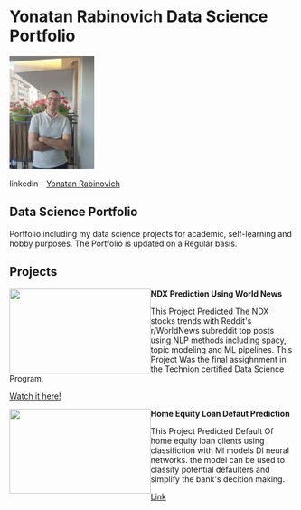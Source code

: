 # Yonatan Rabinovich Data Science Portfolio

<img src="Yon.jpg" width="150" height="200"/>

linkedin  - [Yonatan Rabinovich](https://www.linkedin.com/in/%D7%99%D7%95%D7%A0%D7%AA%D7%9F-%D7%A8%D7%91%D7%99%D7%A0%D7%95%D7%91%D7%99%D7%A5-68a391213/)

## Data Science Portfolio
Portfolio including my data science projects for academic, self-learning and hobby purposes.
The Portfolio is updated on a Regular basis.


## Projects

<img align="left" width="250" height="150" src="https://stockprice.com/wp-content/uploads/2019/09/penny-stocks-news.jpg">**NDX Prediction Using World News**

This Project Predicted The NDX stocks trends with Reddit's r/WorldNews subreddit top posts using NLP methods including spacy, topic modeling and ML pipelines.
This Project Was the final assighnment in the Technion certified Data Science Program.

[Watch it here!](https://nbviewer.jupyter.org/github/rabi320/Data-Science-Projects/blob/0f6a6f803d09b486ff17073883f509b4bab5f8ca/NDX%20reddit%20Prediction/NASDAQ%20100%20Prediction%20with%20World%20News%20Main.ipynb)


<img align="left" width="250" height="150" src="https://www.mybcu.org/templates/rt_requiem/custom/images/products/page_toppers/home_equity_loan_line_credit_lynchburg_danville_buena_vista_bedford_madison_heights_virginia.png">**Home Equity Loan Defaut Prediction**

This Project Predicted Default Of home equity loan clients using classifiction with Ml models Dl neural networks.
the model can be used to classify potential defaulters and simplify the bank's decition making.

[Link](https://nbviewer.jupyter.org/github/rabi320/project/blob/3612fc3f61befcb6d3d5083c192bee654ea46331/project/Example.ipynb)
